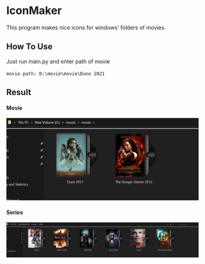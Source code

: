 # IconMaker

This program makes nice icons for windows' folders of movies.

## How To Use

Just run main.py and enter path of movie

``movie path: D:\movie\movie\Dune 2021``

## Result

#### Movie

![movie example](https://github.com/mmp-8001/IconMaker/blob/main/movie_example.png?raw=true)

#### Series

![series example](https://github.com/mmp-8001/IconMaker/blob/main/series_example.png?raw=true)